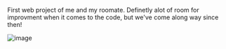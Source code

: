 First web project of me and my roomate.
Definetly alot of room for improvment when it comes to the code, but we've come along way since then!



![image](https://github.com/Mirzzo/Bingo.github.io/assets/95129893/01d67b4a-23f6-4d66-8d97-76c53d70e020)
 
